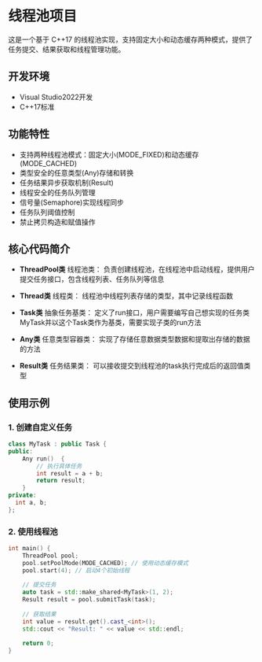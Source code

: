 # 线程池项目
这是一个基于 C++17 的线程池实现，支持固定大小和动态缓存两种模式，提供了任务提交、结果获取和线程管理功能。
## 开发环境
- Visual Studio2022开发
- C++17标准

## 功能特性
- 支持两种线程池模式：固定大小(MODE_FIXED)和动态缓存(MODE_CACHED)
- 类型安全的任意类型(Any)存储和转换
- 任务结果异步获取机制(Result)
- 线程安全的任务队列管理
- 信号量(Semaphore)实现线程同步
- 任务队列阈值控制
- 禁止拷贝构造和赋值操作

## 核心代码简介

- **ThreadPool类**
线程池类： 负责创建线程池，在线程池中启动线程，提供用户提交任务接口，包含线程列表、任务队列等信息

- **Thread类**
线程类： 线程池中线程列表存储的类型，其中记录线程函数

- **Task类**
抽象任务基类： 定义了run接口，用户需要编写自己想实现的任务类MyTask并以这个Task类作为基类，需要实现子类的run方法

- **Any类**
任意类型容器类： 实现了存储任意数据类型数据和提取出存储的数据的方法

- **Result类**
任务结果类： 可以接收提交到线程池的task执行完成后的返回值类型

## 使用示例
### 1. 创建自定义任务
```cpp
class MyTask : public Task {
public:
    Any run()  {
        // 执行具体任务
        int result = a + b;
        return result;
    }
private:
  int a, b;
};
```

### 2. 使用线程池
```cpp
int main() {
    ThreadPool pool;
    pool.setPoolMode(MODE_CACHED); // 使用动态缓存模式
    pool.start(4); // 启动4个初始线程
    
    // 提交任务
    auto task = std::make_shared<MyTask>(1, 2);
    Result result = pool.submitTask(task);
    
    // 获取结果
    int value = result.get().cast_<int>();
    std::cout << "Result: " << value << std::endl;
    
    return 0;
}

```
